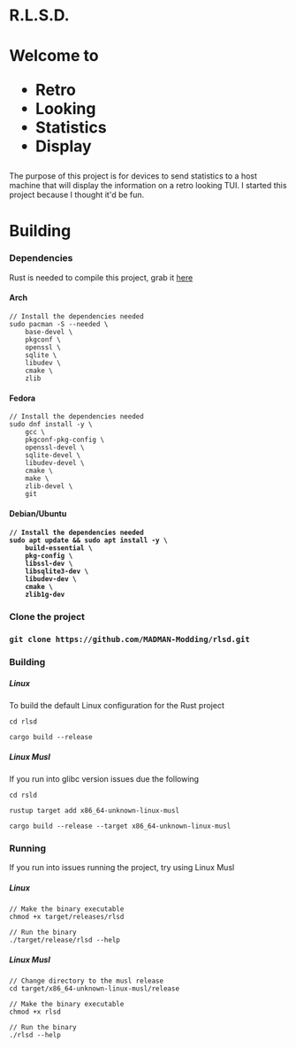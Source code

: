 # R.L.S.D.

<h1>Welcome to
<ul>
<li>Retro</li>
<li>Looking</li>
<li>Statistics</li>
<li>Display</li>
</ul>
</h1>

<p>The purpose of this project is for devices to send statistics to a host machine that will display the information on a retro looking TUI. I started this project because I thought it'd be fun.</p>

# Building

<h3>Dependencies</h3>
Rust is needed to compile this project, grab it <a href="https://www.rust-lang.org/tools/install" target="_blank">here</a>

<h4>Arch</h4>

    // Install the dependencies needed
    sudo pacman -S --needed \
        base-devel \
        pkgconf \
        openssl \
        sqlite \
        libudev \
        cmake \
        zlib

<h4>Fedora</h4>

    // Install the dependencies needed
    sudo dnf install -y \
        gcc \
        pkgconf-pkg-config \
        openssl-devel \
        sqlite-devel \
        libudev-devel \
        cmake \
        make \
        zlib-devel \ 
        git

<h4>Debian/Ubuntu<h4>

    // Install the dependencies needed
    sudo apt update && sudo apt install -y \
        build-essential \
        pkg-config \
        libssl-dev \
        libsqlite3-dev \
        libudev-dev \
        cmake \
        zlib1g-dev


<h3>Clone the project<h3>

    git clone https://github.com/MADMAN-Modding/rlsd.git

<h3>Building</h3>

<h5>Linux</h5>
To build the default Linux configuration for the Rust project

    cd rlsd
    
    cargo build --release

<h5>Linux Musl</h5>
If you run into glibc version issues due the following

    cd rsld

    rustup target add x86_64-unknown-linux-musl
    
    cargo build --release --target x86_64-unknown-linux-musl

<h3>Running</h3>

If you run into issues running the project, try using Linux Musl

<h5>Linux</h5>

    // Make the binary executable
    chmod +x target/releases/rlsd

    // Run the binary    
    ./target/release/rlsd --help

<h5>Linux Musl</h5>

    // Change directory to the musl release
    cd target/x86_64-unknown-linux-musl/release    

    // Make the binary executable
    chmod +x rlsd

    // Run the binary
    ./rlsd --help
